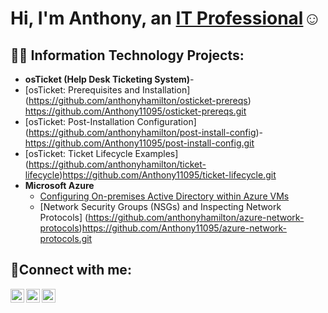<h1>Hi, I'm Anthony, an <a href="https://linkedin.com/in/Josh">IT Professional</a>☺</h1>

<h2>👨‍💻 Information Technology Projects:</h2>

- <b>osTicket (Help Desk Ticketing System)</b>-
 - [osTicket: Prerequisites and Installation]   (https://github.com/anthonyhamilton/osticket-prereqs)
https://github.com/Anthony11095/osticket-prereqs.git
  - [osTicket: Post-Installation Configuration]   (https://github.com/anthonyhamilton/post-install-config)- https://github.com/Anthony11095/post-install-config.git
  - [osTicket: Ticket Lifecycle Examples]     (https://github.com/anthonyhamilton/ticket-lifecycle)https://github.com/Anthony11095/ticket-lifecycle.git
- <b>Microsoft Azure</b>
  - [Configuring On-premises Active Directory within Azure VMs](https://github.com/anthonyhamilton/configure-ad)
  - [Network Security Groups (NSGs) and Inspecting Network Protocols]   (https://github.com/anthonyhamilton/azure-network-protocols)https://github.com/Anthony11095/azure-network-protocols.git

<h2>🤳Connect with me:</h2>

[<img align="left" alt="Josh | Twitter" width="22px" src="https://cdn.jsdelivr.net/npm/simple-icons@v3/icons/twitter.svg" />][twitter]
[<img align="left" alt="Josh | LinkedIn" width="22px" src="https://cdn.jsdelivr.net/npm/simple-icons@v3/icons/linkedin.svg" />][linkedin]
[<img align="left" alt="Josh | Instagram" width="22px" src="https://cdn.jsdelivr.net/npm/simple-icons@v3/icons/instagram.svg" />][instagram]

[twitter]: https://twitter.com/Anthony
[instagram]: https://www.instagram.com/Anthony
[linkedin]: https://linkedin.com/in/Anthony
